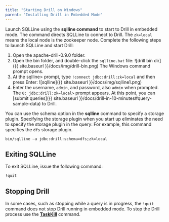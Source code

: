 ```yaml
---
title: "Starting Drill on Windows"
parent: "Installing Drill in Embedded Mode"
---
```

Launch SQLLine using the **sqlline command** to start to Drill in embedded mode. The command directs SQLLine to connect to Drill. The `zk=local` means the local node is the zookeeper node. Complete the following steps to launch SQLLine and start Drill:

1. Open the apache-drill-0.9.0 folder.  
2. Open the bin folder, and double-click the `sqlline.bat` file:
   ![drill bin dir]({{ site.baseurl }}/docs/img/drill-bin.png)
   The Windows command prompt opens.  
3. At the sqlline> prompt, type `!connect jdbc:drill:zk=local` and then press Enter:
   ![sqlline]({{ site.baseurl }}/docs/img/sqlline1.png)
4. Enter the username, `admin`, and password, also `admin` when prompted.
   The `0: jdbc:drill:zk=local>` prompt appears.
At this point, you can [submit queries]({{ site.baseurl }}/docs/drill-in-10-minutes#query-sample-data) to Drill.

You can use the schema option in the **sqlline** command to specify a storage plugin. Specifying the storage plugin when you start up eliminates the need to specify the storage plugin in the query: For example, this command specifies the `dfs` storage plugin.

    bin/sqlline –u jdbc:drill:schema=dfs;zk=local

## Exiting SQLLine

To exit SQLLine, issue the following command:

    !quit

## Stopping Drill

In some cases, such as stopping while a query is in progress, the `!quit` command does not stop Drill running in embedded mode. To stop the Drill process use the [**TaskKill**](https://www.microsoft.com/resources/documentation/windows/xp/all/proddocs/en-us/taskkill.mspx?mfr=true) command.

